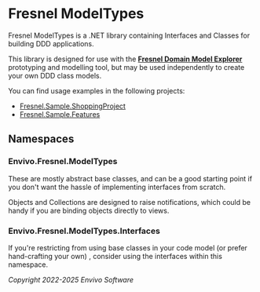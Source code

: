 # Fresnel ModelTypes

Fresnel ModelTypes is a .NET library containing Interfaces and Classes for building DDD applications.

This library is designed for use with the [**Fresnel Domain Model Explorer**](https://github.com/Envivo-Software/Envivo.Fresnel) prototyping and modelling tool,
but may be used independently to create your own DDD class models.

You can find usage examples in the following projects:
- [Fresnel.Sample.ShoppingProject](https://github.com/Envivo-Software/Fresnel.Sample.ShoppingProject)
- [Fresnel.Sample.Features](https://github.com/Envivo-Software/Fresnel.Sample.Features)

## Namespaces

### Envivo.Fresnel.ModelTypes

These are mostly abstract base classes, and can be a good starting point if you don't want the hassle of implementing interfaces from scratch.

Objects and Collections are designed to raise notifications, which could be handy if you are binding objects directly to views.

### Envivo.Fresnel.ModelTypes.Interfaces

If you're restricting from using base classes in your code model (or prefer hand-crafting your own)	, consider using the interfaces within this namespace.

*Copyright 2022-2025 Envivo Software*